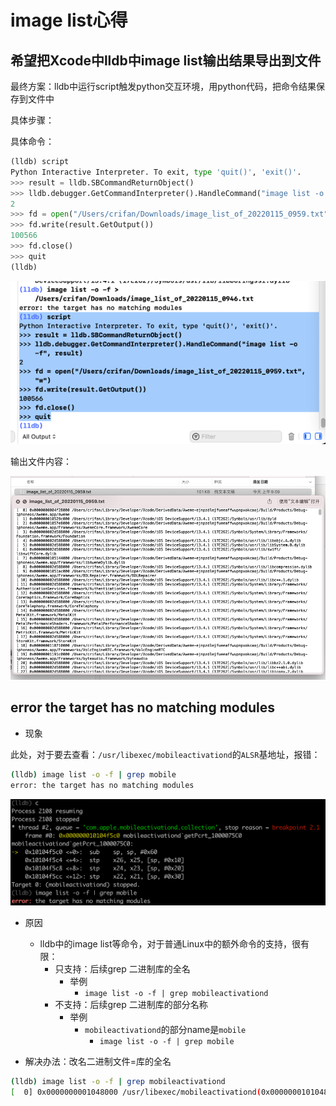 # image list心得

## 希望把Xcode中lldb中image list输出结果导出到文件

最终方案：lldb中运行script触发python交互环境，用python代码，把命令结果保存到文件中

具体步骤：

具体命令：

```py
(lldb) script
Python Interactive Interpreter. To exit, type 'quit()', 'exit()'.
>>> result = lldb.SBCommandReturnObject()
>>> lldb.debugger.GetCommandInterpreter().HandleCommand("image list -o -f", result)
2
>>> fd = open("/Users/crifan/Downloads/image_list_of_20220115_0959.txt", "w")
>>> fd.write(result.GetOutput())
100566
>>> fd.close()
>>> quit
(lldb)
```

![xcode_lldb_image_list_output_file_py](../../../../assets/img/xcode_lldb_image_list_output_file_py.png)

输出文件内容：

![imge_list_output_content_preview](../../../../assets/img/imge_list_output_content_preview.png)

## error the target has no matching modules

* 现象

此处，对于要去查看：`/usr/libexec/mobileactivationd`的`ALSR`基地址，报错：

```bash
(lldb) image list -o -f | grep mobile
error: the target has no matching modules
```

![imge_list_grep_no_matching](../../../../assets/img/imge_list_grep_no_matching.png)

* 原因
  * lldb中的image list等命令，对于普通Linux中的额外命令的支持，很有限：
    * 只支持：后续grep 二进制库的全名
      * 举例
        * `image list -o -f | grep mobileactivationd`
    * 不支持：后续grep 二进制库的部分名称
      * 举例
        * `mobileactivationd`的部分name是`mobile`
          * `image list -o -f | grep mobile`

* 解决办法：改名二进制文件=库的全名

```bash
(lldb) image list -o -f | grep mobileactivationd
[  0] 0x0000000001048000 /usr/libexec/mobileactivationd(0x0000000101048000)
```
